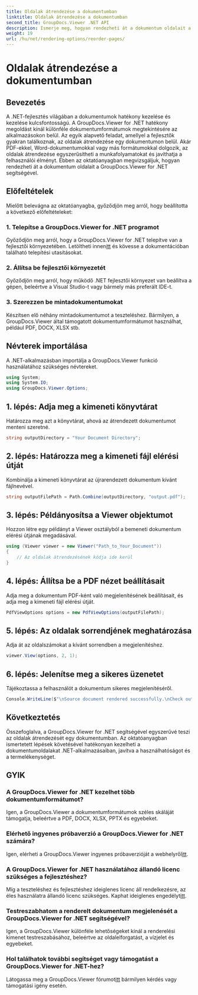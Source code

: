 ```yaml
---
title: Oldalak átrendezése a dokumentumban
linktitle: Oldalak átrendezése a dokumentumban
second_title: GroupDocs.Viewer .NET API
description: Ismerje meg, hogyan rendezheti át a dokumentum oldalait a GroupDocs.Viewer for .NET segítségével. Kövesse lépésről lépésre bemutató oktatóanyagunkat a zökkenőmentes dokumentumkezelés érdekében.
weight: 19
url: /hu/net/rendering-options/reorder-pages/
---
```


# Oldalak átrendezése a dokumentumban

## Bevezetés
A .NET-fejlesztés világában a dokumentumok hatékony kezelése és kezelése kulcsfontosságú. A GroupDocs.Viewer for .NET hatékony megoldást kínál különféle dokumentumformátumok megtekintésére az alkalmazásokon belül. Az egyik alapvető feladat, amellyel a fejlesztők gyakran találkoznak, az oldalak átrendezése egy dokumentumon belül. Akár PDF-ekkel, Word-dokumentumokkal vagy más formátumokkal dolgozik, az oldalak átrendezése egyszerűsítheti a munkafolyamatokat és javíthatja a felhasználói élményt. Ebben az oktatóanyagban megvizsgáljuk, hogyan rendezheti át a dokumentum oldalait a GroupDocs.Viewer for .NET segítségével.
## Előfeltételek
Mielőtt belevágna az oktatóanyagba, győződjön meg arról, hogy beállította a következő előfeltételeket:
### 1. Telepítse a GroupDocs.Viewer for .NET programot
 Győződjön meg arról, hogy a GroupDocs.Viewer for .NET telepítve van a fejlesztői környezetében. Letöltheti innen[itt](https://releases.groupdocs.com/viewer/net/) és kövesse a dokumentációban található telepítési utasításokat.
### 2. Állítsa be fejlesztői környezetét
Győződjön meg arról, hogy működő .NET fejlesztői környezet van beállítva a gépen, beleértve a Visual Studio-t vagy bármely más preferált IDE-t.
### 3. Szerezzen be mintadokumentumokat
Készítsen elő néhány mintadokumentumot a teszteléshez. Bármilyen, a GroupDocs.Viewer által támogatott dokumentumformátumot használhat, például PDF, DOCX, XLSX stb.

## Névterek importálása
A .NET-alkalmazásban importálja a GroupDocs.Viewer funkció használatához szükséges névtereket.

```csharp
using System;
using System.IO;
using GroupDocs.Viewer.Options;
```
## 1. lépés: Adja meg a kimeneti könyvtárat
Határozza meg azt a könyvtárat, ahová az átrendezett dokumentumot menteni szeretné.
```csharp
string outputDirectory = "Your Document Directory";
```
## 2. lépés: Határozza meg a kimeneti fájl elérési útját
Kombinálja a kimeneti könyvtárat az újrarendezett dokumentum kívánt fájlnevével.
```csharp
string outputFilePath = Path.Combine(outputDirectory, "output.pdf");
```
## 3. lépés: Példányosítsa a Viewer objektumot
Hozzon létre egy példányt a Viewer osztályból a bemeneti dokumentum elérési útjának megadásával.
```csharp
using (Viewer viewer = new Viewer("Path_to_Your_Document"))
{
    // Az oldalak átrendezésének kódja ide kerül
}
```
## 4. lépés: Állítsa be a PDF nézet beállításait
Adja meg a dokumentum PDF-ként való megjelenítésének beállításait, és adja meg a kimeneti fájl elérési útját.
```csharp
PdfViewOptions options = new PdfViewOptions(outputFilePath);
```
## 5. lépés: Az oldalak sorrendjének meghatározása
Adja át az oldalszámokat a kívánt sorrendben a megjelenítéshez.
```csharp
viewer.View(options, 2, 1);
```
## 6. lépés: Jelenítse meg a sikeres üzenetet
Tájékoztassa a felhasználót a dokumentum sikeres megjelenítéséről.
```csharp
Console.WriteLine($"\nSource document rendered successfully.\nCheck output in {outputDirectory}.");
```

## Következtetés
Összefoglalva, a GroupDocs.Viewer for .NET segítségével egyszerűvé teszi az oldalak átrendezését egy dokumentumban. Az oktatóanyagban ismertetett lépések követésével hatékonyan kezelheti a dokumentumoldalakat .NET-alkalmazásaiban, javítva a használhatóságot és a termelékenységet.
## GYIK
### A GroupDocs.Viewer for .NET kezelhet több dokumentumformátumot?
Igen, a GroupDocs.Viewer a dokumentumformátumok széles skáláját támogatja, beleértve a PDF, DOCX, XLSX, PPTX és egyebeket.
### Elérhető ingyenes próbaverzió a GroupDocs.Viewer for .NET számára?
 Igen, elérheti a GroupDocs.Viewer ingyenes próbaverzióját a webhelyről[itt](https://releases.groupdocs.com/).
### A GroupDocs.Viewer for .NET használatához állandó licenc szükséges a fejlesztéshez?
 Míg a teszteléshez és fejlesztéshez ideiglenes licenc áll rendelkezésre, az éles használatra állandó licenc szükséges. Kaphat ideiglenes engedélyt[itt](https://purchase.groupdocs.com/temporary-license/).
### Testreszabhatom a renderelt dokumentum megjelenését a GroupDocs.Viewer for .NET segítségével?
Igen, a GroupDocs.Viewer különféle lehetőségeket kínál a renderelési kimenet testreszabásához, beleértve az oldalelforgatást, a vízjelet és egyebeket.
### Hol találhatok további segítséget vagy támogatást a GroupDocs.Viewer for .NET-hez?
 Látogassa meg a GroupDocs.Viewer fórumot[itt](https://forum.groupdocs.com/c/viewer/9) bármilyen kérdés vagy támogatási igény esetén.